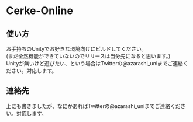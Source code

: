 # Cerke-Online
## 使い方
お手持ちのUnityでお好きな環境向けにビルドしてください。  
(まだ全然機能ができていないのでリリースは当分先になると思います。)  
Unityが無いけど遊びたい、という場合はTwitterの@azarashi_uniまでご連絡ください。対応します。
## 連絡先
上にも書きましたが、なにかあればTwitterの@azarashi_uniまでご連絡ください。対応します。
